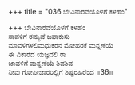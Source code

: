 +++
title = "036 ಬೇವಿನಾರವೆಯೊಳಗೆ ಕಳಹಂ"

+++
ಬೇವಿನಾರವೆಯೊಳಗೆ ಕಳಹಂ  
ಸಾವಳಿಗೆ ರಮ್ಯವೆ ಜಪಾಕುಸು  
ಮಾವಳಿಗಳಲಿಮಧುಕರನ ಮೋಹರಕೆ ಮನ್ನಣೆಯೆ  
ಈ ವಿಕಾರದ ಯಜ್ಞದಲಿ ರಾ  
ಜಾವಳಿಗೆ ಮನ್ನಣೆಯೆ ಶಿವಶಿವ   
ನೀವು ಗೋಪೀಜಾರರಿಲ್ಲಿಗೆ ಶಿಷ್ಟರಹಿರೆಂದ     ॥36॥